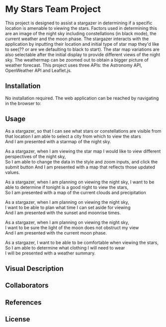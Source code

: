 # My Stars Team Project
This project is designed to assist a stargazer in determining if a specific location is amenable to viewing the stars.  Factors used in determining this are an image of the night sky including constellations (in black mode), the current weather and the moon phase. The stargazer interacts with the application by inputting their location and initial type of star map they'd like to see(?? or are we defaulting to black to start).  The star map variations are also selectable after the initial display to provide different views of the night sky. The weathermap can be zoomed out to obtain a bigger picture of weather forecast.   This project uses three APIs: the Astronomy API, OpenWeather API and Leaflet.js. 

## Installation
No installation required.  The web application can be reached by navigating in the browser to: 

## Usage
As a stargazer, so that I can see what stars or constellations are visible from that location
I am able to select a city from which to view the stars    
And I am presented with a starmap of the night sky.

As a stargazer, when I am viewing the star map I would like to view different perspectives of the night sky,  
So I am able to change the data in the style and zoom inputs, and click the submit button 
And I am presented with a map that reflects those updated values.  

As a stargazer, when I am planning on viewing the night sky, 
I want to be able to determine if tonight is a good night to view the stars,  
So I am presented with a map of the current clouds and precipitation

As a stargazer, when I am planning on viewing the night sky,  
I want to be able to plan what time I can set aside for viewing  
And I am presented with the sunset and moonrise times.  

As a stargazer, when I am planning on viewing the night sky,  
I want to be sure the light of the moon does not obstruct my view  
And I am presented with the current moon phase.  

As a stargazer, I want to be able to be comfortable when viewing the stars,  
So I am able to determine what clothing I will need to wear   
I will be presented with a weather summary.  


## Visual Description

## Collaborators

## References


## License
